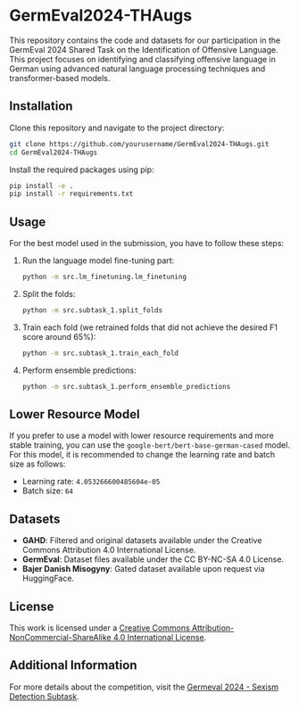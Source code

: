 
# GermEval2024-THAugs

This repository contains the code and datasets for our participation in the GermEval 2024 Shared Task on the Identification of Offensive Language. This project focuses on identifying and classifying offensive language in German using advanced natural language processing techniques and transformer-based models.


## Installation

Clone this repository and navigate to the project directory:

```sh
git clone https://github.com/yourusername/GermEval2024-THAugs.git
cd GermEval2024-THAugs
```

Install the required packages using pip:

```sh
pip install -e .
pip install -r requirements.txt
```

## Usage

For the best model used in the submission, you have to follow these steps:

1. Run the language model fine-tuning part:
    ```sh
    python -m src.lm_finetuning.lm_finetuning
    ```
2. Split the folds:
    ```sh
    python -m src.subtask_1.split_folds
    ```
3. Train each fold (we retrained folds that did not achieve the desired F1 score around 65%):
    ```sh
    python -m src.subtask_1.train_each_fold
    ```
4. Perform ensemble predictions:
    ```sh
    python -m src.subtask_1.perform_ensemble_predictions
    ```

## Lower Resource Model

If you prefer to use a model with lower resource requirements and more stable training, you can use the `google-bert/bert-base-german-cased` model. For this model, it is recommended to change the learning rate and batch size as follows:

- Learning rate: `4.053266600485604e-05`
- Batch size: `64`

## Datasets

- **GAHD**: Filtered and original datasets available under the Creative Commons Attribution 4.0 International License.
- **GermEval**: Dataset files available under the CC BY-NC-SA 4.0 License.
- **Bajer Danish Misogyny**: Gated dataset available upon request via HuggingFace.

## License

This work is licensed under a [Creative Commons Attribution-NonCommercial-ShareAlike 4.0 International License](https://creativecommons.org/licenses/by-nc-sa/4.0/).

## Additional Information

For more details about the competition, visit the [Germeval 2024 - Sexism Detection Subtask](https://ofai.github.io/GermEval2024-GerMS/subtask1.html).

